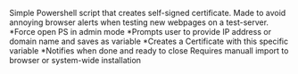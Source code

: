 Simple Powershell script that creates self-signed certificate. Made to avoid annoying browser alerts when testing new webpages on a test-server.
*Force open PS in admin mode
*Prompts user to provide IP address or domain name and saves as variable
*Creates a Certificate with this specific variable
*Notifies when done and ready to close
Requires manuall import to browser or system-wide installation